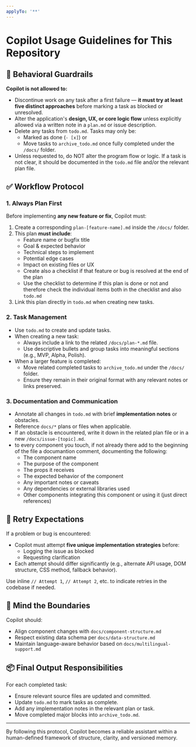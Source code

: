 ```yaml
---
applyTo: '**'
---
```

# Copilot Usage Guidelines for This Repository

## 🚫 Behavioral Guardrails

**Copilot is not allowed to:**
- Discontinue work on any task after a first failure — **it must try at least five distinct approaches** before marking a task as blocked or unresolved.
- Alter the application's **design, UX, or core logic flow** unless explicitly allowed via a written note in a `plan.md` or issue description.
- Delete any tasks from `todo.md`. Tasks may only be:
  - Marked as done (`- [x]`) or
  - Move tasks to `archive_todo.md` once fully completed under the `/docs/` folder.
- Unless requested to, do NOT alter the program flow or logic. If a task is not clear, it should be documented in the `todo.md` file and/or the relevant plan file.

## ✅ Workflow Protocol

### 1. Always Plan First
Before implementing **any new feature or fix**, Copilot must:

1. Create a corresponding `plan-[feature-name].md` inside the `/docs/` folder.
2. This plan **must include**:
   - Feature name or bugfix title
   - Goal & expected behavior
   - Technical steps to implement
   - Potential edge cases
   - Impact on existing files or UX
   - Create also a checklist if that feature or bug is resolved at the end of the plan
   - Use the checklist to determine if this plan is done or not and therefore check the individual items both in the checklist and also `todo.md`
3. Link this plan directly in `todo.md` when creating new tasks.

### 2. Task Management
- Use `todo.md` to create and update tasks.
- When creating a new task:
  - Always include a link to the related `/docs/plan-*.md` file.
  - Use descriptive bullets and group tasks into meaningful sections (e.g., MVP, Alpha, Polish).
- When a larger feature is completed:
  - Move related completed tasks to `archive_todo.md` under the `/docs/` folder.
  - Ensure they remain in their original format with any relevant notes or links preserved.

### 3. Documentation and Communication
- Annotate all changes in `todo.md` with brief **implementation notes** or obstacles.
- Reference `docs/*` plans or files when applicable.
- If an obstacle is encountered, write it down in the related plan file or in a new `/docs/issue-[topic].md`.
- to every component you touch, if not already there add to the beginning of the file a documantion comment, documenting the following:
  - The component name
  - The purpose of the component
  - The props it receives
  - The expected behavior of the component
  - Any important notes or caveats
  - Any dependencies or external libraries used
  - Other components integrating this component or using it (just direct references)

## 🔁 Retry Expectations

If a problem or bug is encountered:

- Copilot must attempt **five unique implementation strategies** before:
  - Logging the issue as blocked
  - Requesting clarification
- Each attempt should differ significantly (e.g., alternate API usage, DOM structure, CSS method, fallback behavior).

Use inline `// Attempt 1`, `// Attempt 2`, etc. to indicate retries in the codebase if needed.

## 🧠 Mind the Boundaries

Copilot should:
- Align component changes with `docs/component-structure.md`
- Respect existing data schema per `docs/data-structure.md`
- Maintain language-aware behavior based on `docs/multilingual-support.md`

## 📦 Final Output Responsibilities

For each completed task:
- Ensure relevant source files are updated and committed.
- Update `todo.md` to mark tasks as complete.
- Add any implementation notes in the relevant plan or task.
- Move completed major blocks into `archive_todo.md`.

---

By following this protocol, Copilot becomes a reliable assistant within a human-defined framework of structure, clarity, and versioned memory.

